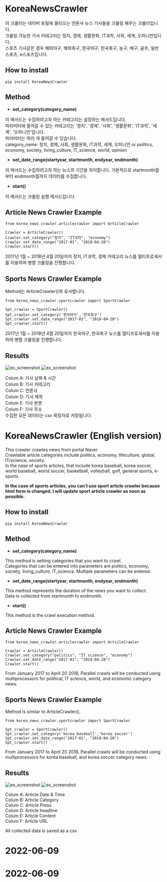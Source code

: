 # KoreaNewsCrawler

이 크롤러는 네이버 포털에 올라오는 언론사 뉴스 기사들을 크롤링 해주는 크롤러입니다.  
크롤링 가능한 기사 카테고리는 정치, 경제, 생활문화, IT과학, 사회, 세계, 오피니언입니다.  
스포츠 기사같은 경우 해외야구, 해외축구, 한국야구, 한국축구, 농구, 배구, 골프, 일반 스포츠, e스포츠입니다.  
  
## How to install
    pip install KoreaNewsCrawler
    
## Method

* **set_category(category_name)**
  
 이 메서드는 수집하려고자 하는 카테고리는 설정하는 메서드입니다.  
 파라미터에 들어갈 수 있는 카테고리는 '정치', '경제', '사회', '생활문화', 'IT과학', '세계', '오피니언'입니다.  
 파라미터는 여러 개 들어갈 수 있습니다.  
 category_name: 정치, 경제, 사회, 생활문화, IT과학, 세계, 오피니언 or politics, economy, society, living_culture, IT_science, world, opinion
  
* **set_date_range(startyear, startmonth, endyear, endmonth)**
  
 이 메서드는 수집하려고자 하는 뉴스의 기간을 의미합니다. 기본적으로 startmonth월부터 endmonth월까지 데이터를 수집합니다.
  
* **start()**
  
 이 메서드는 크롤링 실행 메서드입니다.
  
## Article News Crawler Example
```
from korea_news_crawler.articlecrawler import ArticleCrawler

Crawler = ArticleCrawler()  
Crawler.set_category("정치", "IT과학", "economy")  
Crawler.set_date_range("2017-01", "2018-04-20")
Crawler.start()
```
  2017년 1월 ~ 2018년 4월 20일까지 정치, IT과학, 경제 카테고리 뉴스를 멀티프로세서를 이용하여 병렬 크롤링을 진행합니다.

## Sports News Crawler Example 
  Method는 ArticleCrawler()와 유사합니다.
```
from korea_news_crawler.sportcrawler import SportCrawler 

Spt_crawler = SportCrawler()
Spt_crawler.set_category('한국야구','한국축구')
Spt_crawler.set_date_range("2017-01", "2018-04-20")
Spt_crawler.start()
```
  2017년 1월 ~ 2018년 4월 20일까지 한국야구, 한국축구 뉴스를 멀티프로세서를 이용하여 병렬 크롤링을 진행합니다.
  
## Results
 ![ex_screenshot](./img/article_result.PNG)
 ![ex_screenshot](./img/sport_resultimg.PNG)
 
 Colum A: 기사 날짜 & 시간  
 Colum B: 기사 카테고리  
 Colum C: 언론사  
 Colum D: 기사 제목  
 Colum E: 기사 본문  
 Colum F: 기사 주소  
 수집한 모든 데이터는 csv 확장자로 저장됩니다.  


# KoreaNewsCrawler (English version)

This crawler crawles news from portal Naver  
Crawlable article categories include politics, economy, lifeculture, global, IT/science, society.  
In the case of sports articles, that include korea baseball, korea soccer, world baseball, world soccer, basketball, volleyball, golf, general sports, e-sports.  

**In the case of sports articles, you can't use sport article crawler because html form is changed. I will update sport article crawler 
as soon as possible.**

## How to install
    pip install KoreaNewsCrawler
    
## Method

* **set_category(category_name)**
 
 This method is setting categories that you want to crawl.  
 Categories that can be entered into parameters are politics, economy, society, living_culture, IT_science. 
 Multiple parameters can be entered.
  
* **set_date_range(startyear, startmonth, endyear, endmonth)**
  
 This method represents the duration of the news you want to collect.  
 Data is collected from startmonth to endmonth.
  
* **start()**
 
 This method is the crawl execution method.
  
## Article News Crawler Example
```
from korea_news_crawler.articlecrawler import ArticleCrawler

Crawler = ArticleCrawler()  
Crawler.set_category("politics", "IT_science", "economy")  
Crawler.set_date_range("2017-01", "2018-04-20") 
Crawler.start()
```
 From January 2017 to April 20 2018, Parallel crawls will be conducted using multiprocessors for political, IT science, world, and economic category news.

## Sports News Crawler Example
  Method is similar to ArticleCrawler().
```
from korea_news_crawler.sportcrawler import SportCrawler 

Spt_crawler = SportCrawler()
Spt_crawler.set_category('korea baseball','korea soccer')
Spt_crawler.set_date_range("2017-01", "2018-04-20") 
Spt_crawler.start()
```
  From January 2017 to April 20 2018, Parallel crawls will be conducted using multiprocessors for korea baseball, and korea soccer category news.
  
## Results
 ![ex_screenshot](./img/article_result.PNG)
 ![ex_screenshot](./img/sport_resultimg.PNG)
 
 Colum A: Article Date & Time  
 Colum B: Article Category  
 Colum C: Article Press  
 Colum D: Article headline  
 Colum E: Article Content  
 Colum F: Article URL  
 
 All collected data is saved as a csv.
# 2022-06-09
# 2022-06-09
